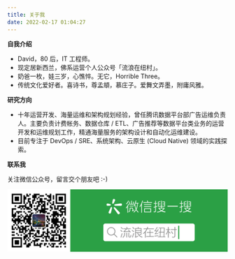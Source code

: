 ```yaml
---
title: 关于我
date: 2022-02-17 01:04:27
---
```


**自我介绍**

- David，80 后，IT 工程师。
- 现定居新西兰，佛系运营个人公众号「流浪在纽村」。
- 奶爸一枚，娃三岁，心憔悴。无它，Horrible Three。
- 传统文化爱好者。喜诗书，尊孟頫，慕庄子。爱舞文弄墨，附庸风雅。

**研究方向**
- 十年运营开发、海量运维和架构规划经验，曾任腾讯数据平台部广告运维负责人。主要负责计费帐务、数据仓库 / ETL、广告推荐等数据平台类业务的运营开发和运维规划工作，精通海量服务的架构设计和自动化运维建设。
- 目前专注于 DevOps / SRE、系统架构、云原生 (Cloud Native) 领域的实践探索。

**联系我**

关注微信公众号，留言交个朋友吧 :-)

![](https://raw.githubusercontent.com/davidlu1001/davidlu1001.github.io/hexo/uPic/%E5%85%AC%E4%BC%97%E5%8F%B7%E4%BA%8C%E7%BB%B4%E7%A0%81_%E5%BE%AE%E4%BF%A1%E6%90%9C%E4%B8%80%E6%90%9C.jpeg)
